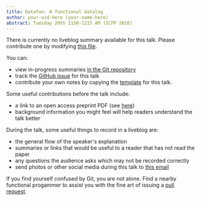 ```yaml
---
title: Datafun: A functional datalog
author: your-uid-here (your-name-here)
abstract: Tuesday 20th 1150-1215 AM (ICFP 2016)
---
```


There is currently no liveblog summary available for this talk. Please contribute one by modifying [this file](https://github.com/ocamllabs/icfp2016-blog/blob/master/ICFP/datafun-a-functional-datalog.md).

You can:
* view in-progress summaries [in the Git repository](https://github.com/ocamllabs/icfp2016-blog/tree/master/ICFP/datafun-a-functional-datalog/)
* track the [GitHub issue](https://github.com/ocamllabs/icfp2016-blog/issues/63) for this talk
* contribute your own notes by copying the [template](datafun-a-functional-datalog/template.md) for this talk.

Some useful contributions before the talk include:
* a link to an open access preprint PDF (see [here](https://github.com/gasche/icfp2016-papers))
* background information you might feel will help readers understand the talk better

During the talk, some useful things to record in a liveblog are:
* the general flow of the speaker's explanation
* summaries or links that would be useful to a reader that has not read the paper
* any questions the audience asks which may not be recorded correctly
* send photos or other social media during this talk to [this email](mailto:icfp16.photos@gmail.com?subject=ICFP:datafun-a-functional-datalog)

If you find yourself confused by Git, you are not alone. Find a nearby functional progammer
to assist you with the fine art of issuing a [pull request](https://help.github.com/articles/about-pull-requests/).

